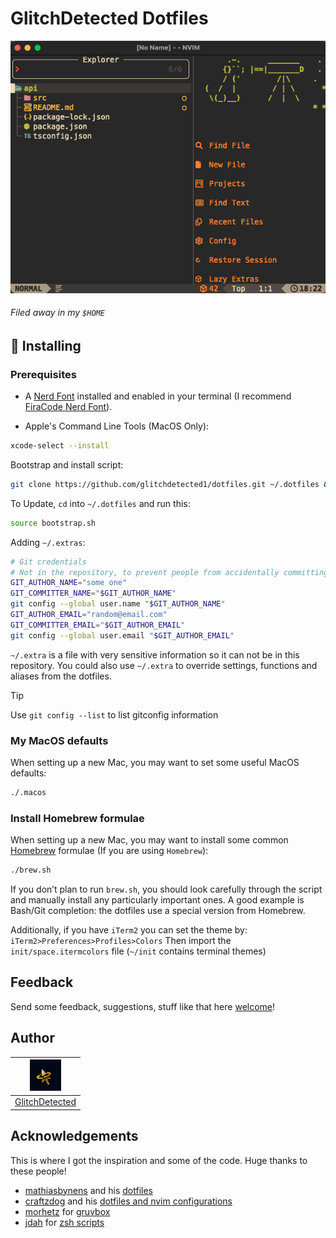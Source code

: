 # GlitchDetected Dotfiles

![Screenshot of nvim](./static/snapshot.png)
###### _Filed away in my `$HOME`_

## 🚀 Installing

### Prerequisites

- A [Nerd Font](https://www.nerdfonts.com/) installed and enabled in your terminal (I recommend [FiraCode Nerd Font](https://www.nerdfonts.com/font-downloads)).

- Apple's Command Line Tools (MacOS Only):
```zsh
xcode-select --install
```

Bootstrap and install script:
```zsh
git clone https://github.com/glitchdetected1/dotfiles.git ~/.dotfiles && cd ~/.dotfiles && source bootstrap.sh
```

To Update, `cd` into `~/.dotfiles` and run this:
```zsh
source bootstrap.sh
```

Adding `~/.extras`:
```zsh
# Git credentials
# Not in the repository, to prevent people from accidentally committing under my name/email
GIT_AUTHOR_NAME="some one"
GIT_COMMITTER_NAME="$GIT_AUTHOR_NAME"
git config --global user.name "$GIT_AUTHOR_NAME"
GIT_AUTHOR_EMAIL="random@email.com"
GIT_COMMITTER_EMAIL="$GIT_AUTHOR_EMAIL"
git config --global user.email "$GIT_AUTHOR_EMAIL"
```
`~/.extra` is a file with very sensitive information so it can not be in this repository. You could also use `~/.extra` to override settings, functions and aliases from the dotfiles.

> [!TIP]
> Use `git config --list` to list gitconfig information

### My MacOS defaults

When setting up a new Mac, you may want to set some useful MacOS defaults:

```bash
./.macos
```

### Install Homebrew formulae

When setting up a new Mac, you may want to install some common [Homebrew](https://brew.sh/) formulae (If you are using `Homebrew`):

```bash
./brew.sh
```
If you don’t plan to run `brew.sh`, you should look carefully through the script and manually install any particularly important ones. A good example is Bash/Git completion: the dotfiles use a special version from Homebrew.


Additionally, if you have `iTerm2` you can set the theme by:
`iTerm2>Preferences>Profiles>Colors` 
Then import the `init/space.itermcolors` file (`~/init` contains terminal themes)

## Feedback
Send some feedback, suggestions, stuff like that here
[welcome](https://github.com/glitchdetected1/dotfiles/issues)!

## Author

| <img src="static/glitchdetected.png" alt="Logo" width="50" height="50">
|---|
| [GlitchDetected](https://www.youtube.com/watch?v=dQw4w9WgXcQ) |

## Acknowledgements
This is where I got the inspiration and some of the code. Huge thanks to these people!

* [mathiasbynens](https://github.com/mathiasbynens) and his [dotfiles](https://github.com/mathiasbynens/dotfiles)
* [craftzdog](https://github.com/craftzdog) and his [dotfiles and nvim configurations](https://github.com/craftzdog/dotfiles-public)
* [morhetz](https://github.com/morhetz) for [gruvbox](https://github.com/morhetz/gruvbox)
* [jdah](https://github.com/jdah) for [zsh scripts](https://github.com/jdah/dotfiles)